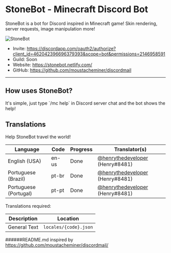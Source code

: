 # StoneBot - Minecraft Discord Bot
StoneBot is a bot for Discord inspired in Minecraft game! Skin rendering, server requests, image manipulation more!

![StoneBot](https://cdn.discordapp.com/avatars/462042396696379393/2accc075574a37dd21604579d156e73e.png)

- Invite: https://discordapp.com/oauth2/authorize?client_id=462042396696379393&scope=bot&permissions=2146958591
- Guild: Soon
- Website: https://stonebot.netlify.com/
- GitHub: https://github.com/moustacheminer/discordmail

---

## How uses StoneBot?
It's simple, just type \`/mc help\` in Discord server chat and the bot shows the help!

## Translations

Help StoneBot travel the world!

Language               | Code      | Progress       | Translator(s)
---------------------- | --------- | -------------- | --------------------------
English (USA)          | en-us     | Done           | [@henrythedeveloper](https://github.com/henrythedeveloper) (Henry#8481)
Portuguese (Brazil)    | pt-br     | Done           | [@henrythedeveloper](https://github.com/henrythedeveloper) (Henry#8481)
Portuguese (Portugal)  | pt-pt     | Done           | [@henrythedeveloper](https://github.com/henrythedeveloper) (Henry#8481)

Translations required:

Description  | Location
------------ | ----------------------
General Text | `locales/{code}.json`

######README.md inspired by https://github.com/moustacheminer/discordmail/
